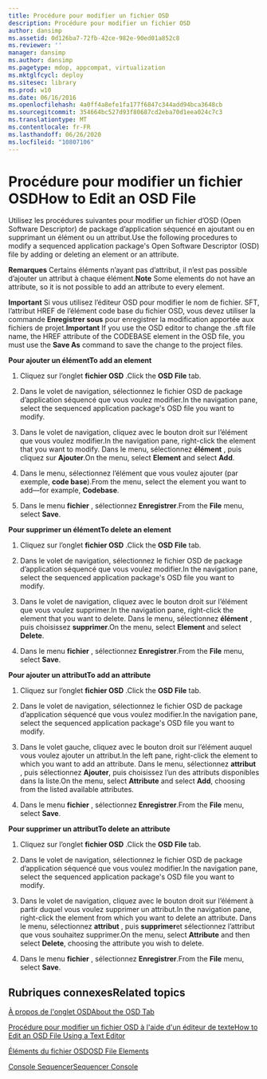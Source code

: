 ```yaml
---
title: Procédure pour modifier un fichier OSD
description: Procédure pour modifier un fichier OSD
author: dansimp
ms.assetid: 0d126ba7-72fb-42ce-982e-90ed01a852c8
ms.reviewer: ''
manager: dansimp
ms.author: dansimp
ms.pagetype: mdop, appcompat, virtualization
ms.mktglfcycl: deploy
ms.sitesec: library
ms.prod: w10
ms.date: 06/16/2016
ms.openlocfilehash: 4a0ff4a8efe1fa177f6847c344add94bca3648cb
ms.sourcegitcommit: 354664bc527d93f80687cd2eba70d1eea024c7c3
ms.translationtype: MT
ms.contentlocale: fr-FR
ms.lasthandoff: 06/26/2020
ms.locfileid: "10807106"
---
```

# <span data-ttu-id="58f33-103">Procédure pour modifier un fichier OSD</span><span class="sxs-lookup"><span data-stu-id="58f33-103">How to Edit an OSD File</span></span>


<span data-ttu-id="58f33-104">Utilisez les procédures suivantes pour modifier un fichier d’OSD (Open Software Descriptor) de package d’application séquencé en ajoutant ou en supprimant un élément ou un attribut.</span><span class="sxs-lookup"><span data-stu-id="58f33-104">Use the following procedures to modify a sequenced application package's Open Software Descriptor (OSD) file by adding or deleting an element or an attribute.</span></span>

<span data-ttu-id="58f33-105">**Remarques**  Certains éléments n’ayant pas d’attribut, il n’est pas possible d’ajouter un attribut à chaque élément.</span><span class="sxs-lookup"><span data-stu-id="58f33-105">**Note** Some elements do not have an attribute, so it is not possible to add an attribute to every element.</span></span>

 

<span data-ttu-id="58f33-106">**Important**  Si vous utilisez l’éditeur OSD pour modifier le nom de fichier. SFT, l’attribut HREF de l’élément code base du fichier OSD, vous devez utiliser la commande **Enregistrer sous** pour enregistrer la modification apportée aux fichiers de projet.</span><span class="sxs-lookup"><span data-stu-id="58f33-106">**Important** If you use the OSD editor to change the .sft file name, the HREF attribute of the CODEBASE element in the OSD file, you must use the **Save As** command to save the change to the project files.</span></span>

 

**<span data-ttu-id="58f33-107">Pour ajouter un élément</span><span class="sxs-lookup"><span data-stu-id="58f33-107">To add an element</span></span>**

1.  <span data-ttu-id="58f33-108">Cliquez sur l’onglet **fichier OSD** .</span><span class="sxs-lookup"><span data-stu-id="58f33-108">Click the **OSD File** tab.</span></span>

2.  <span data-ttu-id="58f33-109">Dans le volet de navigation, sélectionnez le fichier OSD de package d’application séquencé que vous voulez modifier.</span><span class="sxs-lookup"><span data-stu-id="58f33-109">In the navigation pane, select the sequenced application package's OSD file you want to modify.</span></span>

3.  <span data-ttu-id="58f33-110">Dans le volet de navigation, cliquez avec le bouton droit sur l’élément que vous voulez modifier.</span><span class="sxs-lookup"><span data-stu-id="58f33-110">In the navigation pane, right-click the element that you want to modify.</span></span> <span data-ttu-id="58f33-111">Dans le menu, sélectionnez **élément** , puis cliquez sur **Ajouter**.</span><span class="sxs-lookup"><span data-stu-id="58f33-111">On the menu, select **Element** and select **Add**.</span></span>

4.  <span data-ttu-id="58f33-112">Dans le menu, sélectionnez l’élément que vous voulez ajouter (par exemple, **code base**).</span><span class="sxs-lookup"><span data-stu-id="58f33-112">From the menu, select the element you want to add—for example, **Codebase**.</span></span>

5.  <span data-ttu-id="58f33-113">Dans le menu **fichier** , sélectionnez **Enregistrer**.</span><span class="sxs-lookup"><span data-stu-id="58f33-113">From the **File** menu, select **Save**.</span></span>

**<span data-ttu-id="58f33-114">Pour supprimer un élément</span><span class="sxs-lookup"><span data-stu-id="58f33-114">To delete an element</span></span>**

1.  <span data-ttu-id="58f33-115">Cliquez sur l’onglet **fichier OSD** .</span><span class="sxs-lookup"><span data-stu-id="58f33-115">Click the **OSD File** tab.</span></span>

2.  <span data-ttu-id="58f33-116">Dans le volet de navigation, sélectionnez le fichier OSD de package d’application séquencé que vous voulez modifier.</span><span class="sxs-lookup"><span data-stu-id="58f33-116">In the navigation pane, select the sequenced application package's OSD file you want to modify.</span></span>

3.  <span data-ttu-id="58f33-117">Dans le volet de navigation, cliquez avec le bouton droit sur l’élément que vous voulez supprimer.</span><span class="sxs-lookup"><span data-stu-id="58f33-117">In the navigation pane, right-click the element that you want to delete.</span></span> <span data-ttu-id="58f33-118">Dans le menu, sélectionnez **élément** , puis choisissez **supprimer**.</span><span class="sxs-lookup"><span data-stu-id="58f33-118">On the menu, select **Element** and select **Delete**.</span></span>

4.  <span data-ttu-id="58f33-119">Dans le menu **fichier** , sélectionnez **Enregistrer**.</span><span class="sxs-lookup"><span data-stu-id="58f33-119">From the **File** menu, select **Save**.</span></span>

**<span data-ttu-id="58f33-120">Pour ajouter un attribut</span><span class="sxs-lookup"><span data-stu-id="58f33-120">To add an attribute</span></span>**

1.  <span data-ttu-id="58f33-121">Cliquez sur l’onglet **fichier OSD** .</span><span class="sxs-lookup"><span data-stu-id="58f33-121">Click the **OSD File** tab.</span></span>

2.  <span data-ttu-id="58f33-122">Dans le volet de navigation, sélectionnez le fichier OSD de package d’application séquencé que vous voulez modifier.</span><span class="sxs-lookup"><span data-stu-id="58f33-122">In the navigation pane, select the sequenced application package's OSD file you want to modify.</span></span>

3.  <span data-ttu-id="58f33-123">Dans le volet gauche, cliquez avec le bouton droit sur l’élément auquel vous voulez ajouter un attribut.</span><span class="sxs-lookup"><span data-stu-id="58f33-123">In the left pane, right-click the element to which you want to add an attribute.</span></span> <span data-ttu-id="58f33-124">Dans le menu, sélectionnez **attribut** , puis sélectionnez **Ajouter**, puis choisissez l’un des attributs disponibles dans la liste.</span><span class="sxs-lookup"><span data-stu-id="58f33-124">On the menu, select **Attribute** and select **Add**, choosing from the listed available attributes.</span></span>

4.  <span data-ttu-id="58f33-125">Dans le menu **fichier** , sélectionnez **Enregistrer**.</span><span class="sxs-lookup"><span data-stu-id="58f33-125">From the **File** menu, select **Save**.</span></span>

**<span data-ttu-id="58f33-126">Pour supprimer un attribut</span><span class="sxs-lookup"><span data-stu-id="58f33-126">To delete an attribute</span></span>**

1.  <span data-ttu-id="58f33-127">Cliquez sur l’onglet **fichier OSD** .</span><span class="sxs-lookup"><span data-stu-id="58f33-127">Click the **OSD File** tab.</span></span>

2.  <span data-ttu-id="58f33-128">Dans le volet de navigation, sélectionnez le fichier OSD de package d’application séquencé que vous voulez modifier.</span><span class="sxs-lookup"><span data-stu-id="58f33-128">In the navigation pane, select the sequenced application package's OSD file you want to modify.</span></span>

3.  <span data-ttu-id="58f33-129">Dans le volet de navigation, cliquez avec le bouton droit sur l’élément à partir duquel vous voulez supprimer un attribut.</span><span class="sxs-lookup"><span data-stu-id="58f33-129">In the navigation pane, right-click the element from which you want to delete an attribute.</span></span> <span data-ttu-id="58f33-130">Dans le menu, sélectionnez **attribut** , puis **supprimer**et sélectionnez l’attribut que vous souhaitez supprimer.</span><span class="sxs-lookup"><span data-stu-id="58f33-130">On the menu, select **Attribute** and then select **Delete**, choosing the attribute you wish to delete.</span></span>

4.  <span data-ttu-id="58f33-131">Dans le menu **fichier** , sélectionnez **Enregistrer**.</span><span class="sxs-lookup"><span data-stu-id="58f33-131">From the **File** menu, select **Save**.</span></span>

## <span data-ttu-id="58f33-132">Rubriques connexes</span><span class="sxs-lookup"><span data-stu-id="58f33-132">Related topics</span></span>


[<span data-ttu-id="58f33-133">À propos de l'onglet OSD</span><span class="sxs-lookup"><span data-stu-id="58f33-133">About the OSD Tab</span></span>](about-the-osd-tab.md)

[<span data-ttu-id="58f33-134">Procédure pour modifier un fichier OSD à l'aide d'un éditeur de texte</span><span class="sxs-lookup"><span data-stu-id="58f33-134">How to Edit an OSD File Using a Text Editor</span></span>](how-to-edit-an-osd-file-using-a-text-editor.md)

[<span data-ttu-id="58f33-135">Éléments du fichier OSD</span><span class="sxs-lookup"><span data-stu-id="58f33-135">OSD File Elements</span></span>](osd-file-elements.md)

[<span data-ttu-id="58f33-136">Console Sequencer</span><span class="sxs-lookup"><span data-stu-id="58f33-136">Sequencer Console</span></span>](sequencer-console.md)

 

 





